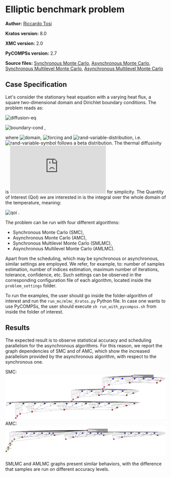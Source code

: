 # Elliptic benchmark problem

**Author:** [Riccardo Tosi](https://github.com/riccardotosi)

**Kratos version:** 8.0

**XMC version:** 2.0

**PyCOMPSs version:** 2.7

**Source files:** [Synchronous Monte Carlo](https://github.com/KratosMultiphysics/Examples/tree/master/multilevel_monte_carlo/validation/elliptic_benchmark/synchronous_monte_carlo), [Asynchronous Monte Carlo](https://github.com/KratosMultiphysics/Examples/tree/master/multilevel_monte_carlo/validation/elliptic_benchmark/asynchronous_monte_carlo), [Synchronous Multilevel Monte Carlo](https://github.com/KratosMultiphysics/Examples/tree/master/multilevel_monte_carlo/validation/elliptic_benchmark/synchronous_multilevel_monte_carlo), [Asynchronous Multilevel Monte Carlo](https://github.com/KratosMultiphysics/Examples/tree/master/multilevel_monte_carlo/validation/elliptic_benchmark/asynchronous_multilevel_monte_carlo)

## Case Specification
Let's consider the stationary heat equation with a varying heat flux, a square two-dimensional domain and Dirichlet boundary conditions. The problem reads as:

![diffusion-eq]

![boundary-cond] ,

where ![domain], ![forcing] and ![rand-variable-distribution], i.e. ![rand-variable-symbol] follows a beta distribution. The thermal diffusivity is ![thermal-diffusivity-value] for simplicity. The Quantity of Interest (QoI) we are interested in is the integral over the whole domain of the temperature, meaning:

![qoi] .

The problem can be run with four different algorithms:

* Synchronous Monte Carlo (SMC),
* Asynchronous Monte Carlo (AMC),
* Synchronous Multilevel Monte Carlo (SMLMC),
* Asynchronous Multilevel Monte Carlo (AMLMC).

Apart from the scheduling, which may be synchronous or asynchronous, similar settings are employed. We refer, for example, to: number of samples estimation, number of indices estimation, maximum number of iterations, tolerance, confidence, etc. Such settings can be observed in the corresponding configuration file of each algorithm, located inside the `problem_settings` folder.

To run the examples, the user should go inside the folder-algorithm of interest and run the `run_mc/mlmc_Kratos.py` Python file. In case one wants to use PyCOMPSs, the user should execute `sh run_with_pycompss.sh` from inside the folder of interest.

## Results

The expected result is to observe statistical accuracy and scheduling parallelism for the asynchronous algorithms.
For this reason, we report the graph dependencies of SMC and of AMC, which show the increased parallelism provided by the asynchronous algorithm, with respect to the synchronous one.

SMC: ![SMC graph](https://github.com/KratosMultiphysics/Examples/blob/master/multilevel_monte_carlo/validation/elliptic_benchmark/results/SMC_graph.PNG)
AMC: ![AMC graph](https://github.com/KratosMultiphysics/Examples/blob/master/multilevel_monte_carlo/validation/elliptic_benchmark/results/AMC_graph.PNG)

SMLMC and AMLMC graphs present similar behaviors, with the difference that samples are run on different accuracy levels.

[diffusion-eq]: https://latex.codecogs.com/svg.latex?\nabla\cdot(K\nabla~u)=\varepsilon~f~,~u\in\Omega
[boundary-cond]: https://latex.codecogs.com/svg.latex?u=0~,~u\in\partial\Omega
[domain]: https://latex.codecogs.com/svg.latex?\Omega=[0,1]^{2}
[rand-variable-distribution]:  https://latex.codecogs.com/svg.latex?\varepsilon\sim~Beta(2,6)
[qoi]:  https://latex.codecogs.com/svg.latex?QoI=\int_{\Omega}u(x,y)dx~dy
[forcing]:  https://latex.codecogs.com/svg.latex?f=-432(x^2+y^2-x-y)
[rand-variable-symbol]:  https://latex.codecogs.com/svg.latex?\varepsilon
[thermal-diffusivity-value]:  https://latex.codecogs.com/svg.latex?K=1
[temperature-symbol]: https://latex.codecogs.com/svg.latex?u
